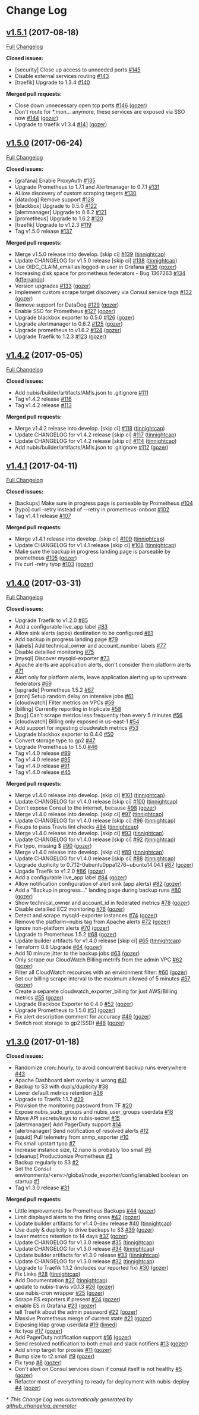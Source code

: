 # Change Log

## [v1.5.1](https://github.com/nubisproject/nubis-prometheus/tree/v1.5.1) (2017-08-18)
[Full Changelog](https://github.com/nubisproject/nubis-prometheus/compare/v1.5.0...v1.5.1)

**Closed issues:**

- \[security\] Close up access to unneeded ports [\#145](https://github.com/nubisproject/nubis-prometheus/issues/145)
- Disable external services routing [\#143](https://github.com/nubisproject/nubis-prometheus/issues/143)
- \[traefik\] Upgrade to 1.3.4 [\#140](https://github.com/nubisproject/nubis-prometheus/issues/140)

**Merged pull requests:**

- Close down unnecessary open tcp ports [\#146](https://github.com/nubisproject/nubis-prometheus/pull/146) ([gozer](https://github.com/gozer))
- Don't route for \*.mon... anymore, these services are exposed via SSO now [\#144](https://github.com/nubisproject/nubis-prometheus/pull/144) ([gozer](https://github.com/gozer))
- Upgrade to traefik v1.3.4 [\#141](https://github.com/nubisproject/nubis-prometheus/pull/141) ([gozer](https://github.com/gozer))

## [v1.5.0](https://github.com/nubisproject/nubis-prometheus/tree/v1.5.0) (2017-06-24)
[Full Changelog](https://github.com/nubisproject/nubis-prometheus/compare/v1.4.2...v1.5.0)

**Closed issues:**

- \[grafana\] Enable ProxyAuth [\#135](https://github.com/nubisproject/nubis-prometheus/issues/135)
- Upgrade Prometheus to 1.7.1 and Alertmanager to 0.7.1 [\#131](https://github.com/nubisproject/nubis-prometheus/issues/131)
- ALlow discovery of custom scraping targets [\#130](https://github.com/nubisproject/nubis-prometheus/issues/130)
- \[datadog\] Remove support [\#128](https://github.com/nubisproject/nubis-prometheus/issues/128)
- \[blackbox\] Upgrade to 0.5.0 [\#122](https://github.com/nubisproject/nubis-prometheus/issues/122)
- \[alertmanager\] Upgrade to 0.6.2 [\#121](https://github.com/nubisproject/nubis-prometheus/issues/121)
- \[prometheus\] Upgrade to 1.6.2 [\#120](https://github.com/nubisproject/nubis-prometheus/issues/120)
- \[traefik\] Upgrade to v1.2.3 [\#119](https://github.com/nubisproject/nubis-prometheus/issues/119)
- Tag v1.5.0 release [\#137](https://github.com/nubisproject/nubis-prometheus/issues/137)

**Merged pull requests:**

- Merge v1.5.0 release into develop. \[skip ci\] [\#139](https://github.com/nubisproject/nubis-prometheus/pull/139) ([tinnightcap](https://github.com/tinnightcap))
- Update CHANGELOG for v1.5.0 release \[skip ci\] [\#138](https://github.com/nubisproject/nubis-prometheus/pull/138) ([tinnightcap](https://github.com/tinnightcap))
- Use OIDC\_CLAIM\_email as logged-in user in Grafana [\#136](https://github.com/nubisproject/nubis-prometheus/pull/136) ([gozer](https://github.com/gozer))
- Increasing disk space for prometheus federators - Bug 1367263 [\#134](https://github.com/nubisproject/nubis-prometheus/pull/134) ([kfferrando](https://github.com/kfferrando))
- Version upgrades [\#133](https://github.com/nubisproject/nubis-prometheus/pull/133) ([gozer](https://github.com/gozer))
- Implement custom scrape target discovery via Consul service tags [\#132](https://github.com/nubisproject/nubis-prometheus/pull/132) ([gozer](https://github.com/gozer))
- Remove support for DataDog [\#129](https://github.com/nubisproject/nubis-prometheus/pull/129) ([gozer](https://github.com/gozer))
- Enable SSO for Prometheus [\#127](https://github.com/nubisproject/nubis-prometheus/pull/127) ([gozer](https://github.com/gozer))
- Upgrade blackbox exporter to 0.5.0 [\#126](https://github.com/nubisproject/nubis-prometheus/pull/126) ([gozer](https://github.com/gozer))
- Upgrade alertmanager to 0.6.2 [\#125](https://github.com/nubisproject/nubis-prometheus/pull/125) ([gozer](https://github.com/gozer))
- Upgrade prometheus to v1.6.2 [\#124](https://github.com/nubisproject/nubis-prometheus/pull/124) ([gozer](https://github.com/gozer))
- Upgrade Traefik to 1.2.3 [\#123](https://github.com/nubisproject/nubis-prometheus/pull/123) ([gozer](https://github.com/gozer))

## [v1.4.2](https://github.com/nubisproject/nubis-prometheus/tree/v1.4.2) (2017-05-05)
[Full Changelog](https://github.com/nubisproject/nubis-prometheus/compare/v1.4.1...v1.4.2)

**Closed issues:**

- Add nubis/builder/artifacts/AMIs.json to .gitignore [\#111](https://github.com/nubisproject/nubis-prometheus/issues/111)
- Tag v1.4.2 release [\#116](https://github.com/nubisproject/nubis-prometheus/issues/116)
- Tag v1.4.2 release [\#113](https://github.com/nubisproject/nubis-prometheus/issues/113)

**Merged pull requests:**

- Merge v1.4.2 release into develop. \[skip ci\] [\#118](https://github.com/nubisproject/nubis-prometheus/pull/118) ([tinnightcap](https://github.com/tinnightcap))
- Update CHANGELOG for v1.4.2 release \[skip ci\] [\#117](https://github.com/nubisproject/nubis-prometheus/pull/117) ([tinnightcap](https://github.com/tinnightcap))
- Update CHANGELOG for v1.4.2 release \[skip ci\] [\#114](https://github.com/nubisproject/nubis-prometheus/pull/114) ([tinnightcap](https://github.com/tinnightcap))
- Add nubis/builder/artifacts/AMIs.json to .gitignore [\#112](https://github.com/nubisproject/nubis-prometheus/pull/112) ([gozer](https://github.com/gozer))

## [v1.4.1](https://github.com/nubisproject/nubis-prometheus/tree/v1.4.1) (2017-04-11)
[Full Changelog](https://github.com/nubisproject/nubis-prometheus/compare/v1.4.0...v1.4.1)

**Closed issues:**

- \[backups\] Make sure in progress page is parseable by Prometheus [\#104](https://github.com/nubisproject/nubis-prometheus/issues/104)
- \[typo\] curl -retry instead of --retry in prometheus-onboot [\#102](https://github.com/nubisproject/nubis-prometheus/issues/102)
- Tag v1.4.1 release [\#107](https://github.com/nubisproject/nubis-prometheus/issues/107)

**Merged pull requests:**

- Merge v1.4.1 release into develop. \[skip ci\] [\#109](https://github.com/nubisproject/nubis-prometheus/pull/109) ([tinnightcap](https://github.com/tinnightcap))
- Update CHANGELOG for v1.4.1 release \[skip ci\] [\#108](https://github.com/nubisproject/nubis-prometheus/pull/108) ([tinnightcap](https://github.com/tinnightcap))
- Make sure the backup in progress landing page is parseable by prometheus [\#105](https://github.com/nubisproject/nubis-prometheus/pull/105) ([gozer](https://github.com/gozer))
- Fix curl -retry tyop [\#103](https://github.com/nubisproject/nubis-prometheus/pull/103) ([gozer](https://github.com/gozer))

## [v1.4.0](https://github.com/nubisproject/nubis-prometheus/tree/v1.4.0) (2017-03-31)
[Full Changelog](https://github.com/nubisproject/nubis-prometheus/compare/v1.3.0...v1.4.0)

**Closed issues:**

- Upgrade Traefik to v1.2.0 [\#85](https://github.com/nubisproject/nubis-prometheus/issues/85)
- Add a configurable live\_app label [\#83](https://github.com/nubisproject/nubis-prometheus/issues/83)
- Allow sink alerts \(apps\) destination to be configured [\#81](https://github.com/nubisproject/nubis-prometheus/issues/81)
- Add backup in progress landing page [\#79](https://github.com/nubisproject/nubis-prometheus/issues/79)
- \[labels\] Add technical\_owner and account\_number labels [\#77](https://github.com/nubisproject/nubis-prometheus/issues/77)
- Disable detailled monitoring [\#75](https://github.com/nubisproject/nubis-prometheus/issues/75)
- \[mysql\] Discover mysqld-exporter [\#73](https://github.com/nubisproject/nubis-prometheus/issues/73)
- Apache alerts are application alerts, don't consider them platform alerts [\#71](https://github.com/nubisproject/nubis-prometheus/issues/71)
- Alert only for platform alerts, leave application alerting up to upstream federators [\#69](https://github.com/nubisproject/nubis-prometheus/issues/69)
- \[upgrade\] Prometheus 1.5.2 [\#67](https://github.com/nubisproject/nubis-prometheus/issues/67)
- \[cron\] Setup random delay on intensive jobs [\#61](https://github.com/nubisproject/nubis-prometheus/issues/61)
- \[cloudwatch\] Filter metrics on VPCs [\#59](https://github.com/nubisproject/nubis-prometheus/issues/59)
- \[billing\] Currently reporting in triplicate [\#58](https://github.com/nubisproject/nubis-prometheus/issues/58)
- \[bug\] Can't scrape metrics less frequently than every 5 minutes [\#56](https://github.com/nubisproject/nubis-prometheus/issues/56)
- \[cloudwatch\] Billing only exposed in us-east-1 [\#54](https://github.com/nubisproject/nubis-prometheus/issues/54)
- Add support for ingesting cloudwatch metrics [\#53](https://github.com/nubisproject/nubis-prometheus/issues/53)
- Upgrade blackbox exporter to 0.4.0 [\#50](https://github.com/nubisproject/nubis-prometheus/issues/50)
- Convert storage type to gp2 [\#47](https://github.com/nubisproject/nubis-prometheus/issues/47)
- Upgrade Prometheus to 1.5.0 [\#46](https://github.com/nubisproject/nubis-prometheus/issues/46)
- Tag v1.4.0 release [\#99](https://github.com/nubisproject/nubis-prometheus/issues/99)
- Tag v1.4.0 release [\#95](https://github.com/nubisproject/nubis-prometheus/issues/95)
- Tag v1.4.0 release [\#91](https://github.com/nubisproject/nubis-prometheus/issues/91)
- Tag v1.4.0 release [\#45](https://github.com/nubisproject/nubis-prometheus/issues/45)

**Merged pull requests:**

- Merge v1.4.0 release into develop. \[skip ci\] [\#101](https://github.com/nubisproject/nubis-prometheus/pull/101) ([tinnightcap](https://github.com/tinnightcap))
- Update CHANGELOG for v1.4.0 release \[skip ci\] [\#100](https://github.com/nubisproject/nubis-prometheus/pull/100) ([tinnightcap](https://github.com/tinnightcap))
- Don't expose Consul to the internet, because [\#98](https://github.com/nubisproject/nubis-prometheus/pull/98) ([gozer](https://github.com/gozer))
- Merge v1.4.0 release into develop. \[skip ci\] [\#97](https://github.com/nubisproject/nubis-prometheus/pull/97) ([tinnightcap](https://github.com/tinnightcap))
- Update CHANGELOG for v1.4.0 release \[skip ci\] [\#96](https://github.com/nubisproject/nubis-prometheus/pull/96) ([tinnightcap](https://github.com/tinnightcap))
- Fixups to pass Travis lint checks [\#94](https://github.com/nubisproject/nubis-prometheus/pull/94) ([tinnightcap](https://github.com/tinnightcap))
- Merge v1.4.0 release into develop. \[skip ci\] [\#93](https://github.com/nubisproject/nubis-prometheus/pull/93) ([tinnightcap](https://github.com/tinnightcap))
- Update CHANGELOG for v1.4.0 release \[skip ci\] [\#92](https://github.com/nubisproject/nubis-prometheus/pull/92) ([tinnightcap](https://github.com/tinnightcap))
- Fix typo, missing $ [\#90](https://github.com/nubisproject/nubis-prometheus/pull/90) ([gozer](https://github.com/gozer))
- Merge v1.4.0 release into develop. \[skip ci\] [\#89](https://github.com/nubisproject/nubis-prometheus/pull/89) ([tinnightcap](https://github.com/tinnightcap))
- Update CHANGELOG for v1.4.0 release \[skip ci\] [\#88](https://github.com/nubisproject/nubis-prometheus/pull/88) ([tinnightcap](https://github.com/tinnightcap))
- Upgrade duplicity to 0.7.12-0ubuntu0ppa1276~ubuntu14.04.1 [\#87](https://github.com/nubisproject/nubis-prometheus/pull/87) ([gozer](https://github.com/gozer))
- Upgade Traefik to v1.2.0 [\#86](https://github.com/nubisproject/nubis-prometheus/pull/86) ([gozer](https://github.com/gozer))
- Add a configurable live\_app label [\#84](https://github.com/nubisproject/nubis-prometheus/pull/84) ([gozer](https://github.com/gozer))
- Allow notification configuration of alert sink \(app alerts\) [\#82](https://github.com/nubisproject/nubis-prometheus/pull/82) ([gozer](https://github.com/gozer))
- Add a "Backup in progress..." landing page during backup runs [\#80](https://github.com/nubisproject/nubis-prometheus/pull/80) ([gozer](https://github.com/gozer))
- Show technical\_owner and account\_id in federated metrics [\#78](https://github.com/nubisproject/nubis-prometheus/pull/78) ([gozer](https://github.com/gozer))
- Disable detailled EC2 monitoring [\#76](https://github.com/nubisproject/nubis-prometheus/pull/76) ([gozer](https://github.com/gozer))
- Detect and scrape mysqld-exporter instances [\#74](https://github.com/nubisproject/nubis-prometheus/pull/74) ([gozer](https://github.com/gozer))
- Remove the platform=nubis tag from Apache alerts [\#72](https://github.com/nubisproject/nubis-prometheus/pull/72) ([gozer](https://github.com/gozer))
- Ignore non-platform alerts [\#70](https://github.com/nubisproject/nubis-prometheus/pull/70) ([gozer](https://github.com/gozer))
- Upgrade to Prometheus 1.5.2 [\#68](https://github.com/nubisproject/nubis-prometheus/pull/68) ([gozer](https://github.com/gozer))
- Update builder artifacts for v1.4.0 release \[skip ci\] [\#65](https://github.com/nubisproject/nubis-prometheus/pull/65) ([tinnightcap](https://github.com/tinnightcap))
- Terraform 0.8 Upgrade [\#64](https://github.com/nubisproject/nubis-prometheus/pull/64) ([gozer](https://github.com/gozer))
- Add 10 minute jitter to the backup jobs [\#63](https://github.com/nubisproject/nubis-prometheus/pull/63) ([gozer](https://github.com/gozer))
- Only scrape our CloudWatch Billing metrifs from the admin VPC [\#62](https://github.com/nubisproject/nubis-prometheus/pull/62) ([gozer](https://github.com/gozer))
- Filter all CloudWatch resources with an environment filter: [\#60](https://github.com/nubisproject/nubis-prometheus/pull/60) ([gozer](https://github.com/gozer))
- Set our billing scrape interval to the maximum allowed of 5 minutes [\#57](https://github.com/nubisproject/nubis-prometheus/pull/57) ([gozer](https://github.com/gozer))
- Create a separete cloudwatch\_exporter\_billing for just AWS/Billing metrics [\#55](https://github.com/nubisproject/nubis-prometheus/pull/55) ([gozer](https://github.com/gozer))
- Upgrade Blackbox Exporter to 0.4.0 [\#52](https://github.com/nubisproject/nubis-prometheus/pull/52) ([gozer](https://github.com/gozer))
- Upgrade Prometheus to 1.5.0 [\#51](https://github.com/nubisproject/nubis-prometheus/pull/51) ([gozer](https://github.com/gozer))
- Fix alert description comment for accuracy [\#49](https://github.com/nubisproject/nubis-prometheus/pull/49) ([gozer](https://github.com/gozer))
- Switch root storage to gp2\(SSD\) [\#48](https://github.com/nubisproject/nubis-prometheus/pull/48) ([gozer](https://github.com/gozer))

## [v1.3.0](https://github.com/nubisproject/nubis-prometheus/tree/v1.3.0) (2017-01-18)
**Closed issues:**

- Randomize cron::hourly, to avoid concurrent backup runs everywhere [\#43](https://github.com/nubisproject/nubis-prometheus/issues/43)
- Apache Dashboard alert overlay is wrong [\#41](https://github.com/nubisproject/nubis-prometheus/issues/41)
- Backup to S3 with duply/duplicity [\#38](https://github.com/nubisproject/nubis-prometheus/issues/38)
- Lower default metrics retention [\#36](https://github.com/nubisproject/nubis-prometheus/issues/36)
- Upgrade to Traefik 1.1.2 [\#29](https://github.com/nubisproject/nubis-prometheus/issues/29)
- Provision the monitoring password from TF [\#20](https://github.com/nubisproject/nubis-prometheus/issues/20)
- Expose nubis\_sudo\_groups and nubis\_user\_groups userdata [\#18](https://github.com/nubisproject/nubis-prometheus/issues/18)
- Move API secrets/keys to nubis-secret [\#15](https://github.com/nubisproject/nubis-prometheus/issues/15)
- \[alertmanager\] Add PagerDuty support [\#14](https://github.com/nubisproject/nubis-prometheus/issues/14)
- \[alertmanager\] Send notification of resolved alerts [\#12](https://github.com/nubisproject/nubis-prometheus/issues/12)
- \[squid\] Pull telemetry from snmp\_exporter [\#10](https://github.com/nubisproject/nubis-prometheus/issues/10)
- Fix small upstart tyop [\#7](https://github.com/nubisproject/nubis-prometheus/issues/7)
- Increase instance size, t2.nano is probably too small [\#6](https://github.com/nubisproject/nubis-prometheus/issues/6)
- \[cleanup\] Productionize Prometheus [\#3](https://github.com/nubisproject/nubis-prometheus/issues/3)
- Backup regularly to S3 [\#2](https://github.com/nubisproject/nubis-prometheus/issues/2)
- Set the Consul environments/\<env\>/global/node\_exporter/config/enabled boolean on startup [\#1](https://github.com/nubisproject/nubis-prometheus/issues/1)
- Tag v1.3.0 release [\#31](https://github.com/nubisproject/nubis-prometheus/issues/31)

**Merged pull requests:**

- Little improvements for Prometheus Backups [\#44](https://github.com/nubisproject/nubis-prometheus/pull/44) ([gozer](https://github.com/gozer))
- Limit displayed alerts to the firing ones [\#42](https://github.com/nubisproject/nubis-prometheus/pull/42) ([gozer](https://github.com/gozer))
- Update builder artifacts for v1.4.0-dev release [\#40](https://github.com/nubisproject/nubis-prometheus/pull/40) ([tinnightcap](https://github.com/tinnightcap))
- Use duply & duplicity to drive backups to S3 [\#39](https://github.com/nubisproject/nubis-prometheus/pull/39) ([gozer](https://github.com/gozer))
- lower metrics retention to 14 days [\#37](https://github.com/nubisproject/nubis-prometheus/pull/37) ([gozer](https://github.com/gozer))
- Update CHANGELOG for v1.3.0 release [\#35](https://github.com/nubisproject/nubis-prometheus/pull/35) ([tinnightcap](https://github.com/tinnightcap))
- Update CHANGELOG for v1.3.0 release [\#34](https://github.com/nubisproject/nubis-prometheus/pull/34) ([tinnightcap](https://github.com/tinnightcap))
- Update builder artifacts for v1.3.0 release [\#33](https://github.com/nubisproject/nubis-prometheus/pull/33) ([tinnightcap](https://github.com/tinnightcap))
- Update CHANGELOG for v1.3.0 release [\#32](https://github.com/nubisproject/nubis-prometheus/pull/32) ([tinnightcap](https://github.com/tinnightcap))
- Upgrade to Traefik 1.1.2 \(includes our reported fix\) [\#30](https://github.com/nubisproject/nubis-prometheus/pull/30) ([gozer](https://github.com/gozer))
- Fix Links [\#28](https://github.com/nubisproject/nubis-prometheus/pull/28) ([tinnightcap](https://github.com/tinnightcap))
- Add Documentation [\#27](https://github.com/nubisproject/nubis-prometheus/pull/27) ([tinnightcap](https://github.com/tinnightcap))
- update to nubis-travis v0.1.3 [\#26](https://github.com/nubisproject/nubis-prometheus/pull/26) ([gozer](https://github.com/gozer))
- use nubis-cron wrapper [\#25](https://github.com/nubisproject/nubis-prometheus/pull/25) ([gozer](https://github.com/gozer))
- Scrape ES exporters if present [\#24](https://github.com/nubisproject/nubis-prometheus/pull/24) ([gozer](https://github.com/gozer))
- enable ES in Grafana [\#23](https://github.com/nubisproject/nubis-prometheus/pull/23) ([gozer](https://github.com/gozer))
- tell Traefik about the admin password [\#22](https://github.com/nubisproject/nubis-prometheus/pull/22) ([gozer](https://github.com/gozer))
- Massive Prometheus merge of current state [\#21](https://github.com/nubisproject/nubis-prometheus/pull/21) ([gozer](https://github.com/gozer))
- Exposing ldap group userdata [\#19](https://github.com/nubisproject/nubis-prometheus/pull/19) ([limed](https://github.com/limed))
- fix tyop [\#17](https://github.com/nubisproject/nubis-prometheus/pull/17) ([gozer](https://github.com/gozer))
- Add PagerDuty notification support [\#16](https://github.com/nubisproject/nubis-prometheus/pull/16) ([gozer](https://github.com/gozer))
- Send resolved notification to both email and slack notifiers [\#13](https://github.com/nubisproject/nubis-prometheus/pull/13) ([gozer](https://github.com/gozer))
- Add snmp target for proxies [\#11](https://github.com/nubisproject/nubis-prometheus/pull/11) ([gozer](https://github.com/gozer))
- Bump size to t2.small [\#9](https://github.com/nubisproject/nubis-prometheus/pull/9) ([gozer](https://github.com/gozer))
- Fix tyop [\#8](https://github.com/nubisproject/nubis-prometheus/pull/8) ([gozer](https://github.com/gozer))
- Don't alert on Consul services down if consul itself is not healthy [\#5](https://github.com/nubisproject/nubis-prometheus/pull/5) ([gozer](https://github.com/gozer))
- Refactor most of everything to ready for deployment with nubis-deploy [\#4](https://github.com/nubisproject/nubis-prometheus/pull/4) ([gozer](https://github.com/gozer))



\* *This Change Log was automatically generated by [github_changelog_generator](https://github.com/skywinder/Github-Changelog-Generator)*